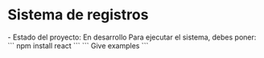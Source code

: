 <h1>Sistema de registros</h1>
- Estado del proyecto: En desarrollo
Para ejecutar el sistema, debes poner:
``` npm install react ```
```
Give examples
```
